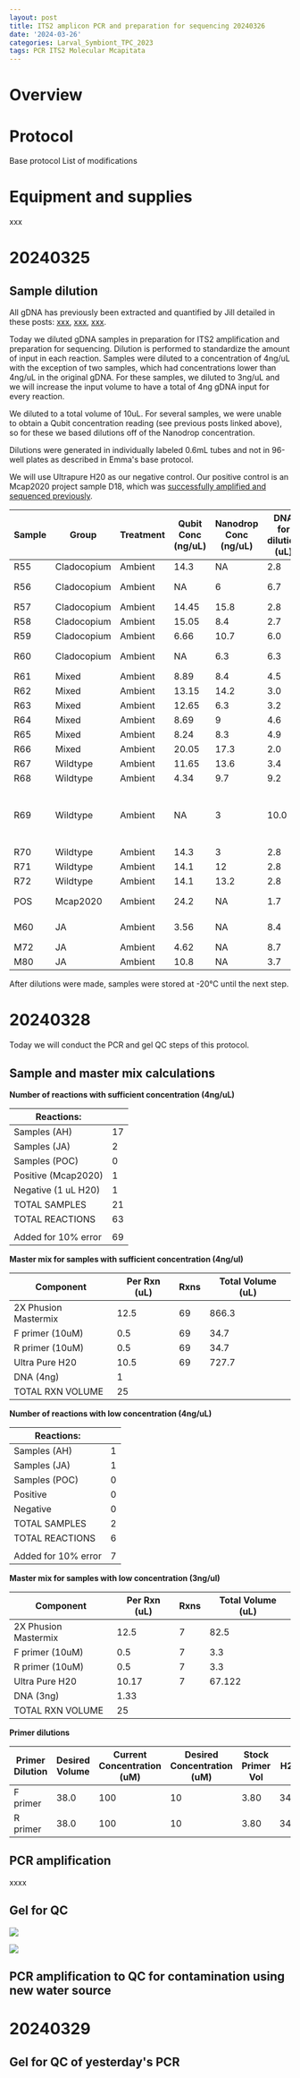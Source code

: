 ```yaml
---
layout: post
title: ITS2 amplicon PCR and preparation for sequencing 20240326
date: '2024-03-26'
categories: Larval_Symbiont_TPC_2023
tags: PCR ITS2 Molecular Mcapitata
---
```


# Overview 

# Protocol 

Base protocol
List of modifications 

# Equipment and supplies 

xxx

# 20240325

## Sample dilution 

All gDNA has previously been extracted and quantified by Jill detailed in these posts: [xxx](xxx), [xxx](xxx), [xxx](xxx).

Today we diluted gDNA samples in preparation for ITS2 amplification and preparation for sequencing. Dilution is performed to standardize the amount of input in each reaction. Samples were diluted to a concentration of 4ng/uL with the exception of two samples, which had concentrations lower than 4ng/uL in the original gDNA. For these samples, we diluted to 3ng/uL and we will increase the input volume to have a total of 4ng gDNA input for every reaction.  

We diluted to a total volume of 10uL. For several samples, we were unable to obtain a Qubit concentration reading (see previous posts linked above), so for these we based dilutions off of the Nanodrop concentration.  

Dilutions were generated in individually labeled 0.6mL tubes and not in 96-well plates as described in Emma's base protocol. 

We will use Ultrapure H20 as our negative control. Our positive control is an Mcap2020 project sample D18, which was [successfully amplified and sequenced previously]().  

| Sample | Group       | Treatment | Qubit Conc (ng/uL) | Nanodrop Conc (ng/uL) | DNA for dilution (uL) | Water | Total volume | Final Concentration (ng/ul) | Notes                                                                    |
|--------|-------------|-----------|--------------------|-----------------------|-----------------------|-------|--------------|-----------------------------|--------------------------------------------------------------------------|
| R55    | Cladocopium | Ambient   |               14.3 | NA                    |                   2.8 |   7.2 |           10 |                           4 |                                                                          |
| R56    | Cladocopium | Ambient   | NA                 |                     6 |                   6.7 |   3.3 |           10 |                           4 | Off Nanodrop concentration                                               |
| R57    | Cladocopium | Ambient   |              14.45 |                  15.8 |                   2.8 |   7.2 |           10 |                           4 |                                                                          |
| R58    | Cladocopium | Ambient   |              15.05 |                   8.4 |                   2.7 |   7.3 |           10 |                           4 |                                                                          |
| R59    | Cladocopium | Ambient   |               6.66 |                  10.7 |                   6.0 |   4.0 |           10 |                           4 |                                                                          |
| R60    | Cladocopium | Ambient   | NA                 |                   6.3 |                   6.3 |   3.7 |           10 |                           4 | Off Nanodrop concentration                                               |
| R61    | Mixed       | Ambient   |               8.89 |                   8.4 |                   4.5 |   5.5 |           10 |                           4 |                                                                          |
| R62    | Mixed       | Ambient   |              13.15 |                  14.2 |                   3.0 |   7.0 |           10 |                           4 |                                                                          |
| R63    | Mixed       | Ambient   |              12.65 |                   6.3 |                   3.2 |   6.8 |           10 |                           4 |                                                                          |
| R64    | Mixed       | Ambient   |               8.69 |                     9 |                   4.6 |   5.4 |           10 |                           4 |                                                                          |
| R65    | Mixed       | Ambient   |               8.24 |                   8.3 |                   4.9 |   5.1 |           10 |                           4 |                                                                          |
| R66    | Mixed       | Ambient   |              20.05 |                  17.3 |                   2.0 |   8.0 |           10 |                           4 |                                                                          |
| R67    | Wildtype    | Ambient   |              11.65 |                  13.6 |                   3.4 |   6.6 |           10 |                           4 |                                                                          |
| R68    | Wildtype    | Ambient   |               4.34 |                   9.7 |                   9.2 |   0.8 |           10 |                           4 |                                                                          |
| R69    | Wildtype    | Ambient   | NA                 |                     3 |                  10.0 |   0.0 |           10 |                           3 | Off Nanodrop concentration/max out at 10 uL; reduce water in PCR; 3ng/ul |
| R70    | Wildtype    | Ambient   |               14.3 |                     3 |                   2.8 |   7.2 |           10 |                           4 |                                                                          |
| R71    | Wildtype    | Ambient   |               14.1 |                    12 |                   2.8 |   7.2 |           10 |                           4 |                                                                          |
| R72    | Wildtype    | Ambient   |               14.1 |                  13.2 |                   2.8 |   7.2 |           10 |                           4 |                                                                          |
| POS    | Mcap2020    | Ambient   |               24.2 | NA                    |                   1.7 |   8.3 |           10 |                           4 | MCap 2020 (below)                                                        |
| M60    | JA          | Ambient   |               3.56 | NA                    |                   8.4 |   1.6 |           10 |                      2.9904 | Reduce water in PCR, 3ng/uL                                              |
| M72    | JA          | Ambient   |               4.62 | NA                    |                   8.7 |   1.3 |           10 |                           4 |                                                                          |
| M80    | JA          | Ambient   |               10.8 | NA                    |                   3.7 |   6.3 |           10 |                           4 |                                                                          |

After dilutions were made, samples were stored at -20°C until the next step.  

# 20240328

Today we will conduct the PCR and gel QC steps of this protocol.  








## Sample and master mix calculations  

**Number of reactions with sufficient concentration (4ng/uL)** 

| Reactions:           |    |
|----------------------|----|
| Samples (AH)         | 17 |
| Samples (JA)         |  2 |
| Samples (POC)        |  0 |
| Positive (Mcap2020)  |  1 |
| Negative (1 uL H20)  |  1 |
| TOTAL SAMPLES        | 21 |
| TOTAL REACTIONS      | 63 |
|                      |    |
| Added for 10% error  | 69 |


**Master mix for samples with sufficient concentration (4ng/ul)**  

| Component            | Per Rxn (uL) | Rxns | Total Volume (uL) |
|----------------------|--------------|------|-------------------|
| 2X Phusion Mastermix |         12.5 |   69 |             866.3 |
| F primer (10uM)      |          0.5 |   69 |              34.7 |
| R primer (10uM)      |          0.5 |   69 |              34.7 |
| Ultra Pure H20       |         10.5 |   69 |             727.7 |
| DNA (4ng)            |            1 |      |                   |
| TOTAL RXN VOLUME     |           25 |      |                   |


**Number of reactions with low concentration (4ng/uL)** 

| Reactions:           |   |
|----------------------|---|
| Samples (AH)         | 1 |
| Samples (JA)         | 1 |
| Samples (POC)        | 0 |
| Positive             | 0 |
| Negative             | 0 |
| TOTAL SAMPLES        | 2 |
| TOTAL REACTIONS      | 6 |
|                      |   |
| Added for 10% error  | 7 |

**Master mix for samples with low concentration (3ng/ul)**  

| Component            | Per Rxn (uL) | Rxns | Total Volume (uL) |
|----------------------|--------------|------|-------------------|
| 2X Phusion Mastermix |         12.5 |    7 |              82.5 |
| F primer (10uM)      |          0.5 |    7 |               3.3 |
| R primer (10uM)      |          0.5 |    7 |               3.3 |
| Ultra Pure H20       |        10.17 |    7 |            67.122 |
| DNA (3ng)            |         1.33 |      |                   |
| TOTAL RXN VOLUME     |           25 |      |                   |

**Primer dilutions** 

| Primer Dilution | Desired Volume | Current Concentration (uM) | Desired Concentration (uM) | Stock Primer Vol | H20  | Total reactions |
|-----------------|----------------|----------------------------|----------------------------|------------------|------|-----------------|
| F primer        |           38.0 |                        100 |                         10 |             3.80 | 34.2 |              76 |
| R primer        |           38.0 |                        100 |                         10 |             3.80 | 34.2 |              76 |

## PCR amplification 


xxxx


## Gel for QC 

![](https://github.com/AHuffmyer/ASH_Putnam_Lab_Notebook/blob/master/images/NotebookImages/uri_2024/20240328_ITS2_gel_1.png?raw=true)

![](https://github.com/AHuffmyer/ASH_Putnam_Lab_Notebook/blob/master/images/NotebookImages/uri_2024/20240328_ITS2_gel_1.png?raw=true)


## PCR amplification to QC for contamination using new water source  

# 20240329

## Gel for QC of yesterday's PCR 